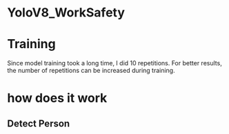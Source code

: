 # YoloV8_WorkSafety

# Training
Since model training took a long time, I did 10 repetitions. For better results, the number of repetitions can be increased during training.

# how does it work
## Detect Person


